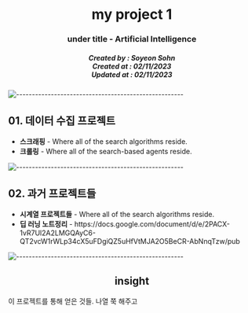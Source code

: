 <h1 align="center"> my project 1 </h1>
<h3 align="center"> under title - Artificial Intelligence </h3>
<h5 align="center"> Created by : Soyeon Sohn<br>
Created at : 02/11/2023<br>
Updated at : 02/11/2023</h5>


<!-- 프로젝트 개요 -->
![-----------------------------------------------------](https://raw.githubusercontent.com/andreasbm/readme/master/assets/lines/rainbow.png)


<h2 id="project 1"> 01. 데이터 수집 프로젝트 </h2>

<p align="justify"> 
<ul>
  <li><b>스크래핑</b> - Where all of the search algorithms reside.</li>
  <li><b>크롤링</b> - Where all of the search-based agents reside.</li>
</ul>
</p>

<!-- 파일 설명 -->
![-----------------------------------------------------](https://raw.githubusercontent.com/andreasbm/readme/master/assets/lines/rainbow.png)


<h2 id="project 1"> 02. 과거 프로젝트들 </h2>

<p align="justify"> 
<ul>
  <li><b>시계열 프로젝트들</b> - Where all of the search algorithms reside.</li>
  <li><b>딥 러닝 노트정리</b> - https://docs.google.com/document/d/e/2PACX-1vR7Ul2A2LMGQAyC6-QT2vcW1rWLp34cX5uFDgiQZ5uHfVtMJA2O5BeCR-AbNnqTzw/pub</li>
</ul>
</p>


<!-- 인사이트 -->
![-----------------------------------------------------](https://raw.githubusercontent.com/andreasbm/readme/master/assets/lines/rainbow.png)


<h2 id="project 1", align="center"> insight </h2>

<p align="justify"> 
  이 프로젝트를 통해 얻은 것들. 나열 쭉 해주고
</p>



